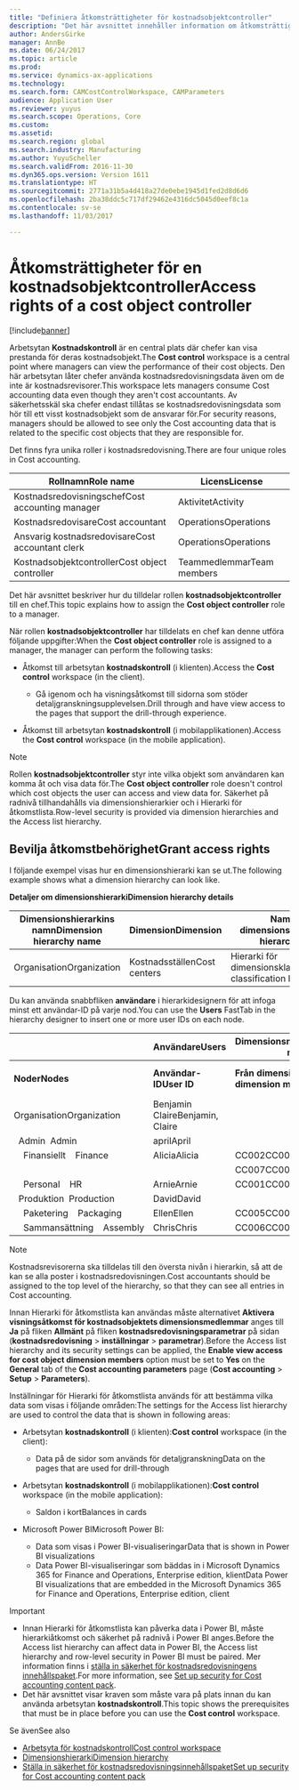 ```yaml
---
title: "Definiera åtkomsträttigheter för kostnadsobjektcontroller"
description: "Det här avsnittet innehåller information om åtkomsträttigheter för kostnadsobjektcontroller."
author: AndersGirke
manager: AnnBe
ms.date: 06/24/2017
ms.topic: article
ms.prod: 
ms.service: dynamics-ax-applications
ms.technology: 
ms.search.form: CAMCostControlWorkspace, CAMParameters
audience: Application User
ms.reviewer: yuyus
ms.search.scope: Operations, Core
ms.custom: 
ms.assetid: 
ms.search.region: global
ms.search.industry: Manufacturing
ms.author: YuyuScheller
ms.search.validFrom: 2016-11-30
ms.dyn365.ops.version: Version 1611
ms.translationtype: HT
ms.sourcegitcommit: 2771a31b5a4d418a27de0ebe1945d1fed2d8d6d6
ms.openlocfilehash: 2ba38ddc5c717df29462e4316dc5045d0eef8c1a
ms.contentlocale: sv-se
ms.lasthandoff: 11/03/2017

---
```


# <a name="access-rights-of-a-cost-object-controller"></a><span data-ttu-id="f4e99-103">Åtkomsträttigheter för en kostnadsobjektcontroller</span><span class="sxs-lookup"><span data-stu-id="f4e99-103">Access rights of a cost object controller</span></span>

[!include[banner](../includes/banner.md)]

<span data-ttu-id="f4e99-104">Arbetsytan **Kostnadskontroll** är en central plats där chefer kan visa prestanda för deras kostnadsobjekt.</span><span class="sxs-lookup"><span data-stu-id="f4e99-104">The **Cost control** workspace is a central point where managers can view the performance of their cost objects.</span></span> <span data-ttu-id="f4e99-105">Den här arbetsytan låter chefer använda kostnadsredovisningsdata även om de inte är kostnadsrevisorer.</span><span class="sxs-lookup"><span data-stu-id="f4e99-105">This workspace lets managers consume Cost accounting data even though they aren't cost accountants.</span></span> <span data-ttu-id="f4e99-106">Av säkerhetsskäl ska chefer endast tillåtas se kostnadsredovisningsdata som hör till ett visst kostnadsobjekt som de ansvarar för.</span><span class="sxs-lookup"><span data-stu-id="f4e99-106">For security reasons, managers should be allowed to see only the Cost accounting data that is related to the specific cost objects that they are responsible for.</span></span>

<span data-ttu-id="f4e99-107">Det finns fyra unika roller i kostnadsredovisning.</span><span class="sxs-lookup"><span data-stu-id="f4e99-107">There are four unique roles in Cost accounting.</span></span>

| <span data-ttu-id="f4e99-108">Rollnamn</span><span class="sxs-lookup"><span data-stu-id="f4e99-108">Role name</span></span>               | <span data-ttu-id="f4e99-109">Licens</span><span class="sxs-lookup"><span data-stu-id="f4e99-109">License</span></span>      |
|-------------------------|--------------|
| <span data-ttu-id="f4e99-110">Kostnadsredovisningschef</span><span class="sxs-lookup"><span data-stu-id="f4e99-110">Cost accounting manager</span></span> | <span data-ttu-id="f4e99-111">Aktivitet</span><span class="sxs-lookup"><span data-stu-id="f4e99-111">Activity</span></span>     |
| <span data-ttu-id="f4e99-112">Kostnadsredovisare</span><span class="sxs-lookup"><span data-stu-id="f4e99-112">Cost accountant</span></span>         | <span data-ttu-id="f4e99-113">Operations</span><span class="sxs-lookup"><span data-stu-id="f4e99-113">Operations</span></span>   |
| <span data-ttu-id="f4e99-114">Ansvarig kostnadsredovisare</span><span class="sxs-lookup"><span data-stu-id="f4e99-114">Cost accountant clerk</span></span>   | <span data-ttu-id="f4e99-115">Operations</span><span class="sxs-lookup"><span data-stu-id="f4e99-115">Operations</span></span>   |
| <span data-ttu-id="f4e99-116">Kostnadsobjektcontroller</span><span class="sxs-lookup"><span data-stu-id="f4e99-116">Cost object controller</span></span>  | <span data-ttu-id="f4e99-117">Teammedlemmar</span><span class="sxs-lookup"><span data-stu-id="f4e99-117">Team members</span></span> |

<span data-ttu-id="f4e99-118">Det här avsnittet beskriver hur du tilldelar rollen **kostnadsobjektcontroller** till en chef.</span><span class="sxs-lookup"><span data-stu-id="f4e99-118">This topic explains how to assign the **Cost object controller** role to a manager.</span></span>

<span data-ttu-id="f4e99-119">När rollen **kostnadsobjektcontroller** har tilldelats en chef kan denne utföra följande uppgifter:</span><span class="sxs-lookup"><span data-stu-id="f4e99-119">When the **Cost object controller** role is assigned to a manager, the manager can perform the following tasks:</span></span>

- <span data-ttu-id="f4e99-120">Åtkomst till arbetsytan **kostnadskontroll** (i klienten).</span><span class="sxs-lookup"><span data-stu-id="f4e99-120">Access the **Cost control** workspace (in the client).</span></span>

    - <span data-ttu-id="f4e99-121">Gå igenom och ha visningsåtkomst till sidorna som stöder detaljgranskningsupplevelsen.</span><span class="sxs-lookup"><span data-stu-id="f4e99-121">Drill through and have view access to the pages that support the drill-through experience.</span></span>

- <span data-ttu-id="f4e99-122">Åtkomst till arbetsytan **kostnadskontroll** (i mobilapplikationen).</span><span class="sxs-lookup"><span data-stu-id="f4e99-122">Access the **Cost control** workspace (in the mobile application).</span></span>

> [!NOTE]
> <span data-ttu-id="f4e99-123">Rollen **kostnadsobjektcontroller** styr inte vilka objekt som användaren kan komma åt och visa data för.</span><span class="sxs-lookup"><span data-stu-id="f4e99-123">The **Cost object controller** role doesn't control which cost objects the user can access and view data for.</span></span> <span data-ttu-id="f4e99-124">Säkerhet på radnivå tillhandahålls via dimensionshierarkier och i Hierarki för åtkomstlista.</span><span class="sxs-lookup"><span data-stu-id="f4e99-124">Row-level security is provided via dimension hierarchies and the Access list hierarchy.</span></span>

## <a name="grant-access-rights"></a><span data-ttu-id="f4e99-125">Bevilja åtkomstbehörighet</span><span class="sxs-lookup"><span data-stu-id="f4e99-125">Grant access rights</span></span>
<span data-ttu-id="f4e99-126">I följande exempel visas hur en dimensionshierarki kan se ut.</span><span class="sxs-lookup"><span data-stu-id="f4e99-126">The following example shows what a dimension hierarchy can look like.</span></span>

<span data-ttu-id="f4e99-127">**Detaljer om dimensionshierarki**</span><span class="sxs-lookup"><span data-stu-id="f4e99-127">**Dimension hierarchy details**</span></span>

| <span data-ttu-id="f4e99-128">Dimensionshierarkins namn</span><span class="sxs-lookup"><span data-stu-id="f4e99-128">Dimension hierarchy name</span></span> | <span data-ttu-id="f4e99-129">Dimension</span><span class="sxs-lookup"><span data-stu-id="f4e99-129">Dimension</span></span>    | <span data-ttu-id="f4e99-130">Namn på typ av dimensionshierarki</span><span class="sxs-lookup"><span data-stu-id="f4e99-130">Dimension hierarchy type name</span></span>      | <span data-ttu-id="f4e99-131">Hierarki för åtkomstlista</span><span class="sxs-lookup"><span data-stu-id="f4e99-131">Access list hierarchy</span></span> |
|--------------------------|--------------|------------------------------------|-----------------------|
| <span data-ttu-id="f4e99-132">Organisation</span><span class="sxs-lookup"><span data-stu-id="f4e99-132">Organization</span></span>             | <span data-ttu-id="f4e99-133">Kostnadsställen</span><span class="sxs-lookup"><span data-stu-id="f4e99-133">Cost centers</span></span> | <span data-ttu-id="f4e99-134">Hierarki för dimensionsklassificering</span><span class="sxs-lookup"><span data-stu-id="f4e99-134">Dimension classification hierarchy</span></span> | <span data-ttu-id="f4e99-135">**Ja**</span><span class="sxs-lookup"><span data-stu-id="f4e99-135">**Yes**</span></span>               |

<span data-ttu-id="f4e99-136">Du kan använda snabbfliken **användare** i hierarkidesignern för att infoga minst ett användar-ID på varje nod.</span><span class="sxs-lookup"><span data-stu-id="f4e99-136">You can use the **Users** FastTab in the hierarchy designer to insert one or more user IDs on each node.</span></span>

|                                   | <span data-ttu-id="f4e99-137">Användare</span><span class="sxs-lookup"><span data-stu-id="f4e99-137">Users</span></span>            | <span data-ttu-id="f4e99-138">Dimensionsmedlemsintervall</span><span class="sxs-lookup"><span data-stu-id="f4e99-138">Dimension member ranges</span></span>   |                         |
|-----------------------------------|------------------|---------------------------|-------------------------|
| <span data-ttu-id="f4e99-139">**Noder**</span><span class="sxs-lookup"><span data-stu-id="f4e99-139">**Nodes**</span></span>                         | <span data-ttu-id="f4e99-140">**Användar-ID**</span><span class="sxs-lookup"><span data-stu-id="f4e99-140">**User ID**</span></span>      | <span data-ttu-id="f4e99-141">**Från dimensionsmedlem**</span><span class="sxs-lookup"><span data-stu-id="f4e99-141">**From dimension member**</span></span> | <span data-ttu-id="f4e99-142">**Till dimensionsmedlem**</span><span class="sxs-lookup"><span data-stu-id="f4e99-142">**To dimension member**</span></span> |
| <span data-ttu-id="f4e99-143">Organisation</span><span class="sxs-lookup"><span data-stu-id="f4e99-143">Organization</span></span>                      | <span data-ttu-id="f4e99-144">Benjamin Claire</span><span class="sxs-lookup"><span data-stu-id="f4e99-144">Benjamin, Claire</span></span> |                           |                         |
| <span data-ttu-id="f4e99-145">&nbsp;&nbsp;Admin</span><span class="sxs-lookup"><span data-stu-id="f4e99-145">&nbsp;&nbsp;Admin</span></span>                 | <span data-ttu-id="f4e99-146">april</span><span class="sxs-lookup"><span data-stu-id="f4e99-146">April</span></span>            |                           |                         |
| <span data-ttu-id="f4e99-147">&nbsp;&nbsp;&nbsp;&nbsp;Finansiellt</span><span class="sxs-lookup"><span data-stu-id="f4e99-147">&nbsp;&nbsp;&nbsp;&nbsp;Finance</span></span>   | <span data-ttu-id="f4e99-148">Alicia</span><span class="sxs-lookup"><span data-stu-id="f4e99-148">Alicia</span></span>           | <span data-ttu-id="f4e99-149">CC002</span><span class="sxs-lookup"><span data-stu-id="f4e99-149">CC002</span></span>                     | <span data-ttu-id="f4e99-150">CC003</span><span class="sxs-lookup"><span data-stu-id="f4e99-150">CC003</span></span>                   |
|                                   |                  | <span data-ttu-id="f4e99-151">CC007</span><span class="sxs-lookup"><span data-stu-id="f4e99-151">CC007</span></span>                     | <span data-ttu-id="f4e99-152">CC007</span><span class="sxs-lookup"><span data-stu-id="f4e99-152">CC007</span></span>                   |
| <span data-ttu-id="f4e99-153">&nbsp;&nbsp;&nbsp;&nbsp;Personal</span><span class="sxs-lookup"><span data-stu-id="f4e99-153">&nbsp;&nbsp;&nbsp;&nbsp;HR</span></span>        | <span data-ttu-id="f4e99-154">Arnie</span><span class="sxs-lookup"><span data-stu-id="f4e99-154">Arnie</span></span>            | <span data-ttu-id="f4e99-155">CC001</span><span class="sxs-lookup"><span data-stu-id="f4e99-155">CC001</span></span>                     | <span data-ttu-id="f4e99-156">CC001</span><span class="sxs-lookup"><span data-stu-id="f4e99-156">CC001</span></span>                   |
| <span data-ttu-id="f4e99-157">&nbsp;&nbsp;Produktion</span><span class="sxs-lookup"><span data-stu-id="f4e99-157">&nbsp;&nbsp;Production</span></span>            | <span data-ttu-id="f4e99-158">David</span><span class="sxs-lookup"><span data-stu-id="f4e99-158">David</span></span>            |                           |                         |
| <span data-ttu-id="f4e99-159">&nbsp;&nbsp;&nbsp;&nbsp;Paketering</span><span class="sxs-lookup"><span data-stu-id="f4e99-159">&nbsp;&nbsp;&nbsp;&nbsp;Packaging</span></span> | <span data-ttu-id="f4e99-160">Ellen</span><span class="sxs-lookup"><span data-stu-id="f4e99-160">Ellen</span></span>            | <span data-ttu-id="f4e99-161">CC005</span><span class="sxs-lookup"><span data-stu-id="f4e99-161">CC005</span></span>                     | <span data-ttu-id="f4e99-162">CC005</span><span class="sxs-lookup"><span data-stu-id="f4e99-162">CC005</span></span>                   |
| <span data-ttu-id="f4e99-163">&nbsp;&nbsp;&nbsp;&nbsp;Sammansättning</span><span class="sxs-lookup"><span data-stu-id="f4e99-163">&nbsp;&nbsp;&nbsp;&nbsp;Assembly</span></span>  | <span data-ttu-id="f4e99-164">Chris</span><span class="sxs-lookup"><span data-stu-id="f4e99-164">Chris</span></span>            | <span data-ttu-id="f4e99-165">CC006</span><span class="sxs-lookup"><span data-stu-id="f4e99-165">CC006</span></span>                     | <span data-ttu-id="f4e99-166">CC006</span><span class="sxs-lookup"><span data-stu-id="f4e99-166">CC006</span></span>                   |

> [!NOTE]
> <span data-ttu-id="f4e99-167">Kostnadsrevisorerna ska tilldelas till den översta nivån i hierarkin, så att de kan se alla poster i kostnadsredovisningen.</span><span class="sxs-lookup"><span data-stu-id="f4e99-167">Cost accountants should be assigned to the top level of the hierarchy, so that they can see all entries in Cost accounting.</span></span>

<span data-ttu-id="f4e99-168">Innan Hierarki för åtkomstlista kan användas måste alternativet **Aktivera visningsåtkomst för kostnadsobjektets dimensionsmedlemmar** anges till **Ja** på fliken **Allmänt** på fliken **kostnadsredovisningsparametrar** på sidan (**kostnadsredovisning** > **inställningar** > **parametrar**).</span><span class="sxs-lookup"><span data-stu-id="f4e99-168">Before the Access list hierarchy and its security settings can be applied, the **Enable view access for cost object dimension members** option must be set to **Yes** on the **General** tab of the **Cost accounting parameters** page (**Cost accounting** > **Setup** > **Parameters**).</span></span>

<span data-ttu-id="f4e99-169">Inställningar för Hierarki för åtkomstlista används för att bestämma vilka data som visas i följande områden:</span><span class="sxs-lookup"><span data-stu-id="f4e99-169">The settings for the Access list hierarchy are used to control the data that is shown in following areas:</span></span>

- <span data-ttu-id="f4e99-170">Arbetsytan **kostnadskontroll** (i klienten):</span><span class="sxs-lookup"><span data-stu-id="f4e99-170">**Cost control** workspace (in the client):</span></span>

    - <span data-ttu-id="f4e99-171">Data på de sidor som används för detaljgranskning</span><span class="sxs-lookup"><span data-stu-id="f4e99-171">Data on the pages that are used for drill-through</span></span>

- <span data-ttu-id="f4e99-172">Arbetsytan **kostnadskontroll** (i mobilapplikationen):</span><span class="sxs-lookup"><span data-stu-id="f4e99-172">**Cost control** workspace (in the mobile application):</span></span>

    - <span data-ttu-id="f4e99-173">Saldon i kort</span><span class="sxs-lookup"><span data-stu-id="f4e99-173">Balances in cards</span></span>

- <span data-ttu-id="f4e99-174">Microsoft Power BI</span><span class="sxs-lookup"><span data-stu-id="f4e99-174">Microsoft Power BI:</span></span>

    - <span data-ttu-id="f4e99-175">Data som visas i Power BI-visualiseringar</span><span class="sxs-lookup"><span data-stu-id="f4e99-175">Data that is shown in Power BI visualizations</span></span>
    - <span data-ttu-id="f4e99-176">Data Power BI-visualiseringar som bäddas in i Microsoft Dynamics 365 for Finance and Operations, Enterprise edition, klient</span><span class="sxs-lookup"><span data-stu-id="f4e99-176">Data Power BI visualizations that are embedded in the Microsoft Dynamics 365 for Finance and Operations, Enterprise edition, client</span></span>

> [!IMPORTANT]
> - <span data-ttu-id="f4e99-177">Innan Hierarki för åtkomstlista kan påverka data i Power BI, måste hierarkiåtkomst och säkerhet på radnivå i Power BI anges.</span><span class="sxs-lookup"><span data-stu-id="f4e99-177">Before the Access list hierarchy can affect data in Power BI, the Access list hierarchy and row-level security in Power BI must be paired.</span></span> <span data-ttu-id="f4e99-178">Mer information finns i [ställa in säkerhet för kostnadsredovisningens innehållspaket](../../dev-itpro/analytics/setup-security-cost-accounting-content-pack.md).</span><span class="sxs-lookup"><span data-stu-id="f4e99-178">For more information, see [Set up security for Cost accounting content pack](../../dev-itpro/analytics/setup-security-cost-accounting-content-pack.md).</span></span>
> - <span data-ttu-id="f4e99-179">Det här avsnittet visar kraven som måste vara på plats innan du kan använda arbetsytan **kostnadskontroll**.</span><span class="sxs-lookup"><span data-stu-id="f4e99-179">This topic shows the prerequisites that must be in place before you can use the **Cost control** workspace.</span></span>

<span data-ttu-id="f4e99-180">Se även</span><span class="sxs-lookup"><span data-stu-id="f4e99-180">See also</span></span>

- [<span data-ttu-id="f4e99-181">Arbetsyta för kostnadskontroll</span><span class="sxs-lookup"><span data-stu-id="f4e99-181">Cost control workspace</span></span>](cost-control-workspace.md)
- [<span data-ttu-id="f4e99-182">Dimensionshierarki</span><span class="sxs-lookup"><span data-stu-id="f4e99-182">Dimension hierarchy</span></span>](dimension-hierarchy.md)
- [<span data-ttu-id="f4e99-183">Ställa in säkerhet för kostnadsredovisningsinnehållspaket</span><span class="sxs-lookup"><span data-stu-id="f4e99-183">Set up security for Cost accounting content pack</span></span>](../../dev-itpro/analytics/setup-security-cost-accounting-content-pack.md)

